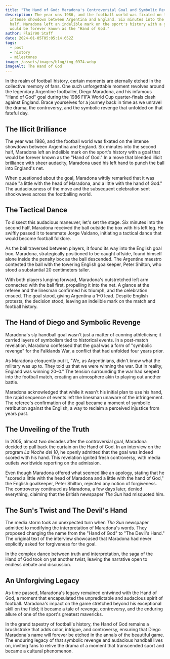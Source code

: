 ```yaml
---
title: "The Hand of God: Maradona's Controversial Goal and Symbolic Revenge"
description: The year was 1986, and the football world was fixated on the
  intense showdown between Argentina and England. Six minutes into the second
  half, Maradona left an indelible mark on the sport's history with a goal that
  would be forever known as the "Hand of God."
author: Flair90 Staff
date: 2024-01-05T05:05:14.652Z
tags:
  - post
  - history
  - milestones
image: /assets/images/blog/img_0974.webp
imageAlt: The Hand of God
---
```

In the realm of football history, certain moments are eternally etched in the collective memory of fans. One such unforgettable moment revolves around the legendary Argentine footballer, Diego Maradona, and his infamous "Hand of God" goal during the 1986 FIFA World Cup quarter-finals clash against England. Brace yourselves for a journey back in time as we unravel the drama, the controversy, and the symbolic revenge that unfolded on that fateful day.

## The Illicit Brilliance

The year was 1986, and the football world was fixated on the intense showdown between Argentina and England. Six minutes into the second half, Maradona left an indelible mark on the sport's history with a goal that would be forever known as the "Hand of God." In a move that blended illicit brilliance with sheer audacity, Maradona used his left hand to punch the ball into England's net.

When questioned about the goal, Maradona wittily remarked that it was made "a little with the head of Maradona, and a little with the hand of God." The audaciousness of the move and the subsequent celebration sent shockwaves across the footballing world.

## The Tactical Dance

To dissect this audacious maneuver, let's set the stage. Six minutes into the second half, Maradona received the ball outside the box with his left leg. He swiftly passed it to teammate Jorge Valdano, initiating a tactical dance that would become football folklore.

As the ball traversed between players, it found its way into the English goal box. Maradona, strategically positioned to be caught offside, found himself alone inside the penalty box as the ball descended. The Argentine maestro contested the ball with the towering English goalkeeper, Peter Shilton, who stood a substantial 20 centimeters taller.

With both players lunging forward, Maradona's outstretched left arm connected with the ball first, propelling it into the net. A glance at the referee and the linesman confirmed his triumph, and the celebration ensued. The goal stood, giving Argentina a 1–0 lead. Despite English protests, the decision stood, leaving an indelible mark on the match and football history.

## The Hand of Diego and Symbolic Revenge

Maradona's sly handball goal wasn't just a matter of cunning athleticism; it carried layers of symbolism tied to historical events. In a post-match revelation, Maradona confessed that the goal was a form of "symbolic revenge" for the Falklands War, a conflict that had unfolded four years prior.

As Maradona eloquently put it, "We, as Argentinians, didn't know what the military was up to. They told us that we were winning the war. But in reality, England was winning 20–0." The tension surrounding the war had seeped into the football match, creating an atmosphere akin to playing out another battle.

Maradona acknowledged that while it wasn't his initial plan to use his hand, the rapid sequence of events left the linesman unaware of the infringement. The referee's confirmation of the goal became a moment of symbolic retribution against the English, a way to reclaim a perceived injustice from years past.

## The Unveiling of the Truth

In 2005, almost two decades after the controversial goal, Maradona decided to pull back the curtain on the Hand of God. In an interview on the program *La Noche del 10*, he openly admitted that the goal was indeed scored with his hand. This revelation ignited fresh controversy, with media outlets worldwide reporting on the admission.

Even though Maradona offered what seemed like an apology, stating that he "scored a little with the head of Maradona and a little with the hand of God," the English goalkeeper, Peter Shilton, rejected any notion of forgiveness. The controversy continued as Maradona, a few days later, denied everything, claiming that the British newspaper *The Sun* had misquoted him.

## The Sun's Twist and The Devil's Hand

The media storm took an unexpected turn when *The Sun* newspaper admitted to modifying the interpretation of Maradona's words. They proposed changing the name from the "Hand of God" to "The Devil's Hand." The original text of the interview showcased that Maradona had never explicitly asked for forgiveness for the goal.

In the complex dance between truth and interpretation, the saga of the Hand of God took on yet another twist, leaving the narrative open to endless debate and discussion.

## An Unforgiving Legacy

As time passed, Maradona's legacy remained entwined with the Hand of God, a moment that encapsulated the unpredictable and audacious spirit of football. Maradona's impact on the game stretched beyond his exceptional skill on the field; it became a tale of revenge, controversy, and the enduring allure of one of the sport's greatest mavericks.

In the grand tapestry of football's history, the Hand of God remains a brushstroke that adds color, intrigue, and controversy, ensuring that Diego Maradona's name will forever be etched in the annals of the beautiful game. The enduring legacy of that symbolic revenge and audacious handball lives on, inviting fans to relive the drama of a moment that transcended sport and became a cultural phenomenon.